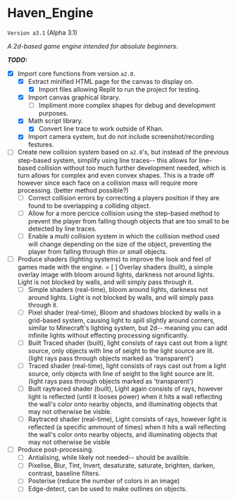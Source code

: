 # Haven_Engine
`Version a3.1` (Alpha 3.1)

*A 2d-based game engine intended for absolute beginners.*

***TODO:***
- [x] Import core functions from version `a2.0`.
  - [x] Extract minified HTML page for the canvas to display on.
    - [x] Import files allowing Replit to run the project for testing.
  - [x] Import canvas graphical library.
    - [ ] Impliment more complex shapes for debug and development purposes.
  - [x] Math script library.
    - [x] Convert line trace to work outside of Khan.
  - [x] Import camera system, but do not include screenshot/recording festures.
- [ ] Create new collision system based on `a2.0`'s, but instead of the previous step-based system, simplify using line traces-- this allows for line-based collision without too much further development needed, which is turn allows for complex and even convex shapes. This is a trade off however since each face on a collision mass will require more processing. (better method possible?)
  - [ ] Correct collision errors by correcting a players position if they are found to be overlapping a colliding object.
  - [ ] Allow for a more percice collision using the step-based method to prevent the player from falling though objects that are too small to be detected by line traces.
  - [ ] Enable a multi collision system in which the collision method used will change depending on the size of the object, preventing the player from falling through thin or small objects.
- [ ] Produce shaders (lighting systems) to improve the look and feel of games made with the engine.
  = [ ] Overlay shaders (built), a simple overlay image with bloom around lights, darkness not around lights. Light is not blocked by walls, and will simply pass through it.
  - [ ] Simple shaders (real-time), bloom around lights, darkness not around lights. Light is not blocked by walls, and will simply pass through it.
  - [ ] Pixel shader (real-time), Bloom and shadows blocked by walls in a grid-based system, causing light to spill slightly around corners, similar to Minecraft's lighting system, but 2d-- meaning you can add infinite lights without effecting processing significantly.
  - [ ] Built Traced shader (built), light consists of rays cast out from a light source, only objects with line of seight to the light source are lit. (light rays pass through objects marked as 'transparent')
  - [ ] Traced shader (real-time), light consists of rays cast out from a light source, only objects with line of seight to the light source are lit. (light rays pass through objects marked as 'transparent')
  - [ ] Built raytraced shader (built), Light again consists of rays, however light is reflected (until it looses power) when it hits a wall reflecting the wall's color onto nearby objects, and illuminating objects that may not otherwise be visble.
  - [ ] Raytraced shader (real-time), Light consists of rays, however light is reflected (a specific ammount of times) when it hits a wall reflecting the wall's color onto nearby objects, and illuminating objects that may not otherwise be visble
- [ ] Produce post-processing.
  - [ ] Antialising, while likely not needed-- should be avalible.
  - [ ] Pixelise, Blur, Tint, Invert, desaturate, saturate, brighten, darken, contrast, baseline filters.
  - [ ] Posterise (reduce the number of colors in an image)
  - [ ] Edge-detect, can be used to make outlines on objects.